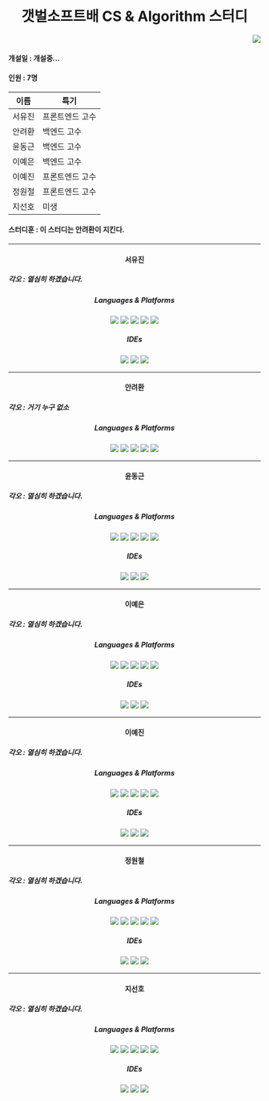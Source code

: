<h1 align="center"> 갯벌소프트배 CS & Algorithm 스터디</h1>

<div align="right">
    <img src="https://hits.seeyoufarm.com/api/count/incr/badge.svg?url=https://github.com/AlTalkChat/CSAlgorithm&count_bg=%23CBA0F3&title_bg=%23BF7AEB&icon=&icon_color=%23E7E7E7&title=%EB%B0%A9%EB%AC%B8%EC%9E%90+%EC%88%98&edge_flat=false">
</div>

#### 개설일 : 개설중...

#### 인원 : 7명

| 이름   | 특기            |
| ------ | --------------- |
| 서유진 | 프론트엔드 고수 |
| 안려환 | 백엔드 고수     |
| 윤동근 | 백엔드 고수     |
| 이예은 | 백엔드 고수     |
| 이예진 | 프론트엔드 고수 |
| 정원철 | 프론트엔드 고수 |
| 지선호 | 미생            |

#### 스터디훈 : 이 스터디는 안려환이 지킨다.

---

<h4 align="center"> 서유진 </h2>
<h5>
    각오 : 열심히 하겠습니다.
</h5>
<div align="center">
 <h5>Languages & Platforms </h5>
  <img src="https://img.shields.io/badge/Python-3776AB?style=for-the-badge&logo=Python&logoColor=white">
  <img src="https://img.shields.io/badge/c++-00599C?style=for-the-badge&logo=c%2B%2B&logoColor=white">
  <img src="https://img.shields.io/badge/css-1572B6?style=for-the-badge&logo=css3&logoColor=white"> 
  <img src="https://img.shields.io/badge/html5-E34F26?style=for-the-badge&logo=html5&logoColor=white">
  <img src="https://img.shields.io/badge/django-092E20?style=for-the-badge&logo=django&logoColor=white">
 <div>
 <h5>IDEs</h5>
 <img src="https://img.shields.io/badge/Git-F05032.svg?&style=for-the-badge&logo=Git&logoColor=white">
 <img src="https://img.shields.io/badge/Visual%20Studio%20Code-007ACC.svg?&style=for-the-badge&logo=Visual%20Studio%20Code&logoColor=white">
 <img src="https://img.shields.io/badge/Visual Studio-5C2D91?style=for-the-badge&logo=VisualStudio&logoColor=white">
    </div>
</div>

---



<h4 align="center"> 안려환 </h2>
<h5>
    각오 : 거기 누구 없소
</h5>
<div align="center">
 <h5>Languages & Platforms </h5>
  <img src="https://img.shields.io/badge/Python-3776AB?style=for-the-badge&logo=Python&logoColor=white">
  <img src="https://img.shields.io/badge/c++-00599C?style=for-the-badge&logo=c%2B%2B&logoColor=white">
  <img src="https://img.shields.io/badge/css-1572B6?style=for-the-badge&logo=css3&logoColor=white"> 
  <img src="https://img.shields.io/badge/html5-E34F26?style=for-the-badge&logo=html5&logoColor=white">
  <img src="https://img.shields.io/badge/django-092E20?style=for-the-badge&logo=django&logoColor=white">
</div>

---

<h4 align="center"> 윤동근 </h2>
<h5>
    각오 : 열심히 하겠습니다.
</h5>
<div align="center">
 <h5>Languages & Platforms </h5>
  <img src="https://img.shields.io/badge/Python-3776AB?style=for-the-badge&logo=Python&logoColor=white">
  <img src="https://img.shields.io/badge/c++-00599C?style=for-the-badge&logo=c%2B%2B&logoColor=white">
  <img src="https://img.shields.io/badge/css-1572B6?style=for-the-badge&logo=css3&logoColor=white"> 
  <img src="https://img.shields.io/badge/html5-E34F26?style=for-the-badge&logo=html5&logoColor=white">
  <img src="https://img.shields.io/badge/django-092E20?style=for-the-badge&logo=django&logoColor=white">
 <div>
 <h5>IDEs</h5>
 <img src="https://img.shields.io/badge/Git-F05032.svg?&style=for-the-badge&logo=Git&logoColor=white">
 <img src="https://img.shields.io/badge/Visual%20Studio%20Code-007ACC.svg?&style=for-the-badge&logo=Visual%20Studio%20Code&logoColor=white">
 <img src="https://img.shields.io/badge/Visual Studio-5C2D91?style=for-the-badge&logo=VisualStudio&logoColor=white">
    </div>
</div>

---

<h4 align="center"> 이예은 </h2>
<h5>
    각오 : 열심히 하겠습니다.
</h5>
<div align="center">
 <h5>Languages & Platforms </h5>
  <img src="https://img.shields.io/badge/Python-3776AB?style=for-the-badge&logo=Python&logoColor=white">
  <img src="https://img.shields.io/badge/c++-00599C?style=for-the-badge&logo=c%2B%2B&logoColor=white">
  <img src="https://img.shields.io/badge/css-1572B6?style=for-the-badge&logo=css3&logoColor=white"> 
  <img src="https://img.shields.io/badge/html5-E34F26?style=for-the-badge&logo=html5&logoColor=white">
  <img src="https://img.shields.io/badge/django-092E20?style=for-the-badge&logo=django&logoColor=white">
 <div>
 <h5>IDEs</h5>
 <img src="https://img.shields.io/badge/Git-F05032.svg?&style=for-the-badge&logo=Git&logoColor=white">
 <img src="https://img.shields.io/badge/Visual%20Studio%20Code-007ACC.svg?&style=for-the-badge&logo=Visual%20Studio%20Code&logoColor=white">
 <img src="https://img.shields.io/badge/Visual Studio-5C2D91?style=for-the-badge&logo=VisualStudio&logoColor=white">
    </div>
</div>

---

<h4 align="center"> 이예진 </h2>
<h5>
    각오 : 열심히 하겠습니다.
</h5>
<div align="center">
 <h5>Languages & Platforms </h5>
  <img src="https://img.shields.io/badge/Python-3776AB?style=for-the-badge&logo=Python&logoColor=white">
  <img src="https://img.shields.io/badge/c++-00599C?style=for-the-badge&logo=c%2B%2B&logoColor=white">
  <img src="https://img.shields.io/badge/css-1572B6?style=for-the-badge&logo=css3&logoColor=white"> 
  <img src="https://img.shields.io/badge/html5-E34F26?style=for-the-badge&logo=html5&logoColor=white">
  <img src="https://img.shields.io/badge/django-092E20?style=for-the-badge&logo=django&logoColor=white">
 <div>
 <h5>IDEs</h5>
 <img src="https://img.shields.io/badge/Git-F05032.svg?&style=for-the-badge&logo=Git&logoColor=white">
 <img src="https://img.shields.io/badge/Visual%20Studio%20Code-007ACC.svg?&style=for-the-badge&logo=Visual%20Studio%20Code&logoColor=white">
 <img src="https://img.shields.io/badge/Visual Studio-5C2D91?style=for-the-badge&logo=VisualStudio&logoColor=white">
    </div>
</div>

---

<h4 align="center"> 정원철 </h2>
<h5>
    각오 : 열심히 하겠습니다.
</h5>
<div align="center">
 <h5>Languages & Platforms </h5>
  <img src="https://img.shields.io/badge/Python-3776AB?style=for-the-badge&logo=Python&logoColor=white">
  <img src="https://img.shields.io/badge/c++-00599C?style=for-the-badge&logo=c%2B%2B&logoColor=white">
  <img src="https://img.shields.io/badge/css-1572B6?style=for-the-badge&logo=css3&logoColor=white"> 
  <img src="https://img.shields.io/badge/html5-E34F26?style=for-the-badge&logo=html5&logoColor=white">
  <img src="https://img.shields.io/badge/django-092E20?style=for-the-badge&logo=django&logoColor=white">
 <div>
 <h5>IDEs</h5>
 <img src="https://img.shields.io/badge/Git-F05032.svg?&style=for-the-badge&logo=Git&logoColor=white">
 <img src="https://img.shields.io/badge/Visual%20Studio%20Code-007ACC.svg?&style=for-the-badge&logo=Visual%20Studio%20Code&logoColor=white">
 <img src="https://img.shields.io/badge/Visual Studio-5C2D91?style=for-the-badge&logo=VisualStudio&logoColor=white">
    </div>
</div>

---

<h4 align="center"> 지선호 </h2>
<h5>
    각오 : 열심히 하겠습니다.
</h5>
<div align="center">
 <h5>Languages & Platforms </h5>
  <img src="https://img.shields.io/badge/Python-3776AB?style=for-the-badge&logo=Python&logoColor=white">
  <img src="https://img.shields.io/badge/c++-00599C?style=for-the-badge&logo=c%2B%2B&logoColor=white">
  <img src="https://img.shields.io/badge/css-1572B6?style=for-the-badge&logo=css3&logoColor=white"> 
  <img src="https://img.shields.io/badge/html5-E34F26?style=for-the-badge&logo=html5&logoColor=white">
  <img src="https://img.shields.io/badge/django-092E20?style=for-the-badge&logo=django&logoColor=white">
 <div>
 <h5>IDEs</h5>
 <img src="https://img.shields.io/badge/Git-F05032.svg?&style=for-the-badge&logo=Git&logoColor=white">
 <img src="https://img.shields.io/badge/Visual%20Studio%20Code-007ACC.svg?&style=for-the-badge&logo=Visual%20Studio%20Code&logoColor=white">
 <img src="https://img.shields.io/badge/Visual Studio-5C2D91?style=for-the-badge&logo=VisualStudio&logoColor=white">
    </div>
</div>

